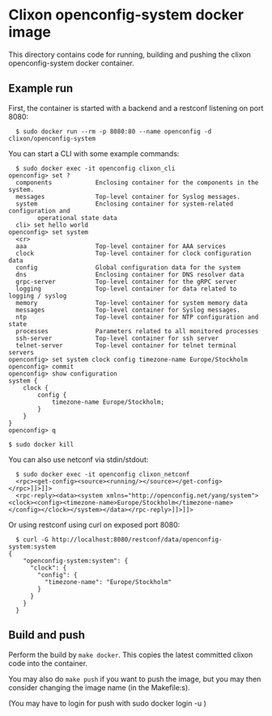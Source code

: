 # Clixon openconfig-system docker image

This directory contains code for running, building and pushing the clixon
openconfig-system docker container. 

## Example run

First, the container is started with a backend and a restconf listening on port 8080:
```
  $ sudo docker run --rm -p 8080:80 --name openconfig -d clixon/openconfig-system
```

You can start a CLI with some example commands:
```
  $ sudo docker exec -it openconfig clixon_cli
openconfig> set ?
  components            Enclosing container for the components in the system.
  messages              Top-level container for Syslog messages.
  system                Enclosing container for system-related configuration and
        operational state data
  cli> set hello world
openconfig> set system 
  <cr>
  aaa                   Top-level container for AAA services
  clock                 Top-level container for clock configuration data
  config                Global configuration data for the system
  dns                   Enclosing container for DNS resolver data
  grpc-server           Top-level container for the gRPC server
  logging               Top-level container for data related to logging / syslog
  memory                Top-level container for system memory data
  messages              Top-level container for Syslog messages.
  ntp                   Top-level container for NTP configuration and state
  processes             Parameters related to all monitored processes
  ssh-server            Top-level container for ssh server
  telnet-server         Top-level container for telnet terminal servers
openconfig> set system clock config timezone-name Europe/Stockholm
openconfig> commit
openconfig> show configuration 
system {
    clock {
        config {
            timezone-name Europe/Stockholm;
        }
    }
}
openconfig> q

$ sudo docker kill 
```

You can also use netconf via stdin/stdout:
```
  $ sudo docker exec -it openconfig clixon_netconf
  <rpc><get-config><source><running/></source></get-config></rpc>]]>]]>
  <rpc-reply><data><system xmlns="http://openconfig.net/yang/system"><clock><config><timezone-name>Europe/Stockholm</timezone-name></config></clock></system></data></rpc-reply>]]>]]>
```

Or using restconf using curl on exposed port 8080:
```
  $ curl -G http://localhost:8080/restconf/data/openconfig-system:system
{
    "openconfig-system:system": {
      "clock": {
        "config": {
          "timezone-name": "Europe/Stockholm"
        }
      }
    }
  }
```

## Build and push

Perform the build by `make docker`. This copies the latest committed clixon code into the container.

You may also do `make push` if you want to push the image, but you may then consider changing the image name (in the Makefile:s).

(You may have to login for push with sudo docker login -u <username>)
